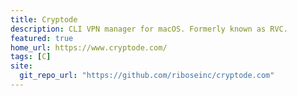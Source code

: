 ```yaml
---
title: Cryptode
description: CLI VPN manager for macOS. Formerly known as RVC.
featured: true
home_url: https://www.cryptode.com/
tags: [C]
site:
  git_repo_url: "https://github.com/riboseinc/cryptode.com"
---
```

